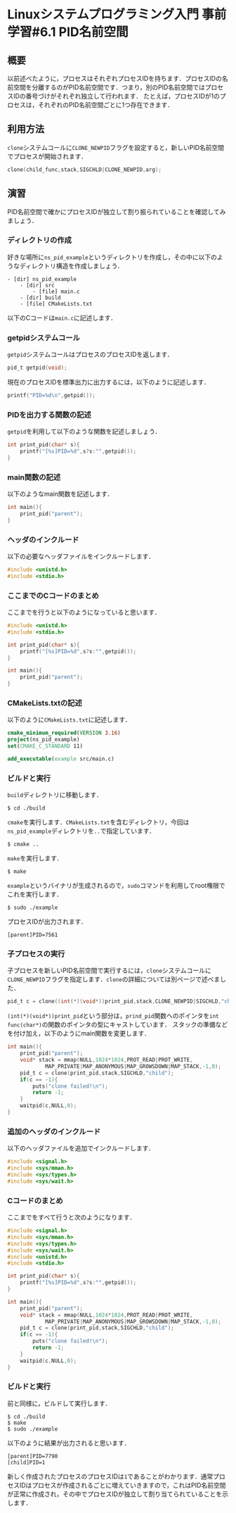 # Linuxシステムプログラミング入門 事前学習#6.1 PID名前空間
## 概要
以前述べたように，プロセスはそれぞれプロセスIDを持ちます．プロセスIDの名前空間を分離するのがPID名前空間です．つまり，別のPID名前空間ではプロセスIDの番号づけがそれぞれ独立して行われます．
たとえば，プロセスIDが1のプロセスは，それぞれのPID名前空間ごとに1つ存在できます．
## 利用方法
`clone`システムコールに`CLONE_NEWPID`フラグを設定すると，新しいPID名前空間でプロセスが開始されます．
```c
clone(child_func,stack,SIGCHLD|CLONE_NEWPID,arg);
```
## 演習
PID名前空間で確かにプロセスIDが独立して割り振られていることを確認してみましょう．
### ディレクトリの作成
好きな場所に`ns_pid_example`というディレクトリを作成し，その中に以下のようなディレクトリ構造を作成しましょう．
```
- [dir] ns_pid_example
    - [dir] src
        - [file] main.c
    - [dir] build
    - [file] CMakeLists.txt
```
以下のCコードは`main.c`に記述します．
### getpidシステムコール
`getpid`システムコールはプロセスのプロセスIDを返します．
```c
pid_t getpid(void);
```
現在のプロセスIDを標準出力に出力するには，以下のように記述します．
```c
printf("PID=%d\n",getpid());
```
### PIDを出力する関数の記述
`getpid`を利用して以下のような関数を記述しましょう．
```c
int print_pid(char* s){
	printf("[%s]PID=%d",s?s:"",getpid());
}
```
### main関数の記述
以下のようなmain関数を記述します．
```c
int main(){
	print_pid("parent");
}
```
### ヘッダのインクルード
以下の必要なヘッダファイルをインクルードします．
```c
#include <unistd.h>
#include <stdio.h>
```
### ここまでのCコードのまとめ
ここまでを行うと以下のようになっていると思います．
```c
#include <unistd.h>
#include <stdio.h>

int print_pid(char* s){
	printf("[%s]PID=%d",s?s:"",getpid());
}

int main(){
	print_pid("parent");
}
```
### CMakeLists.txtの記述
以下のように`CMakeLists.txt`に記述します．
```cmake
cmake_minimum_required(VERSION 3.16)
project(ns_pid_example)
set(CMAKE_C_STANDARD 11)

add_executable(example src/main.c)
```
### ビルドと実行
`build`ディレクトリに移動します．
```
$ cd ./build
```
`cmake`を実行します．`CMakeLists.txt`を含むディレクトリ，今回は`ns_pid_example`ディレクトリを`..`で指定しています．
```
$ cmake ..
```
`make`を実行します．
```
$ make
```
`example`というバイナリが生成されるので，`sudo`コマンドを利用してroot権限でこれを実行します．
```
$ sudo ./example
```
プロセスIDが出力されます．
```
[parent]PID=7561
```
### 子プロセスの実行
子プロセスを新しいPID名前空間で実行するには，`clone`システムコールに`CLONE_NEWPID`フラグを指定します．`clone`の詳細については別ページで述べました．
```c
pid_t c = clone((int(*)(void*))print_pid,stack,CLONE_NEWPID|SIGCHLD,"child");
```
`(int(*)(void*))print_pid`という部分は，`prind_pid`関数へのポインタを`int func(char*)`の関数のポインタの型にキャストしています．
スタックの準備などを付け加え，以下のようにmain関数を変更します．
```c
int main(){
	print_pid("parent");
	void* stack = mmap(NULL,1024*1024,PROT_READ|PROT_WRITE,
            MAP_PRIVATE|MAP_ANONYMOUS|MAP_GROWSDOWN|MAP_STACK,-1,0);
	pid_t c = clone(print_pid,stack,SIGCHLD,"child");
	if(c == -1){
		puts("clone failed!\n");
		return -1;
	}
	waitpid(c,NULL,0);
}
```
### 追加のヘッダのインクルード
以下のヘッダファイルを追加でインクルードします．
```c
#include <signal.h>
#include <sys/mman.h>
#include <sys/types.h>
#include <sys/wait.h>
```
### Cコードのまとめ
ここまでをすべて行うと次のようになります．
```c
#include <signal.h>
#include <sys/mman.h>
#include <sys/types.h>
#include <sys/wait.h>
#include <unistd.h>
#include <stdio.h>

int print_pid(char* s){
	printf("[%s]PID=%d",s?s:"",getpid());
}

int main(){
	print_pid("parent");
	void* stack = mmap(NULL,1024*1024,PROT_READ|PROT_WRITE,
            MAP_PRIVATE|MAP_ANONYMOUS|MAP_GROWSDOWN|MAP_STACK,-1,0);
	pid_t c = clone(print_pid,stack,SIGCHLD,"child");
	if(c == -1){
		puts("clone failed!\n");
		return -1;
	}
	waitpid(c,NULL,0);
}
```
### ビルドと実行
前と同様に，ビルドして実行します．
```
$ cd ./build
$ make
$ sudo ./example
```
以下のように結果が出力されると思います．
```
[parent]PID=7790
[child]PID=1
```
新しく作成されたプロセスのプロセスIDは`1`であることがわかります．通常プロセスIDはプロセスが作成されるごとに増えていきますので，これはPID名前空間が正常に作成され，その中でプロセスIDが独立して割り当てられていることを示します．
